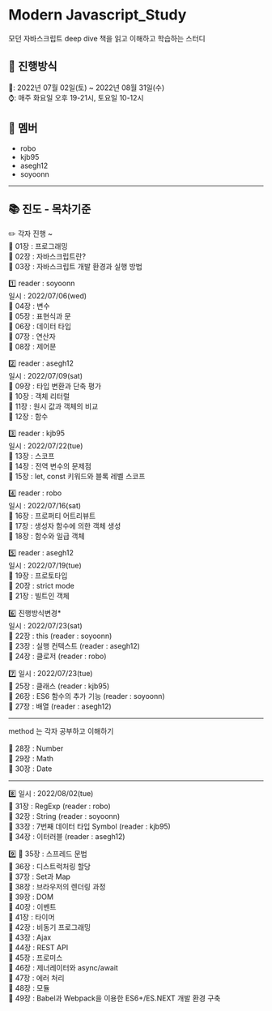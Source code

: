 # Modern Javascript_Study 
모던 자바스크립트 deep dive 책을 읽고 이해하고 학습하는 스터디


## :pushpin: 진행방식 
:date:: 2022년 07월 02일(토) ~ 2022년 08월 31일(수)<br>
:watch:: 매주 화요일 오후 19-21시, 토요일 10-12시 


## :busts_in_silhouette: 멤버
* robo
* kjb95
* asegh12
* soyoonn

---
## :books: 진도 - 목차기준

:pencil2: 각자 진행 ~ <br>
:book: 01장 : 프로그래밍<br>
:book: 02장 : 자바스크립트란?<br>
:book: 03장 : 자바스크립트 개발 환경과 실행 방법<br>

:one: reader : soyoonn <br>일시 : 2022/07/06(wed) <br>
:book: 04장 : 변수<br>
:book: 05장 : 표현식과 문<br>
:book: 06장 : 데이터 타입<br>
:book: 07장 : 연산자<br>
:book: 08장 : 제어문<br>

:two: reader : asegh12<br> 일시 : 2022/07/09(sat) <br>
:book: 09장 : 타입 변환과 단축 평가<br/>
:book: 10장 : 객체 리터럴<br/>
:book: 11장 : 원시 값과 객체의 비교<br/>
:book: 12장 : 함수<br/>

:three: reader : kjb95 <br>일시 : 2022/07/22(tue) <br>
:book: 13장 : 스코프<br/>
:book: 14장 : 전역 변수의 문제점<br/>
:book: 15장 : let, const 키워드와 블록 레벨 스코프<br/>

:four: reader : robo <br>일시 : 2022/07/16(sat) <br>
:book: 16장 : 프로퍼티 어트리뷰트<br/>
:book: 17장 : 생성자 함수에 의한 객체 생성<br/>
:book: 18장 : 함수와 일급 객체<br/>

:five: reader : asegh12 <br> 일시 : 2022/07/19(tue) <br>
:book: 19장 : 프로토타입<br/>
:book: 20장 : strict mode<br/>
:book: 21장 : 빌트인 객체<br/>

:six: 진행방식변경* <br> 일시 : 2022/07/23(sat) <br>
:book: 22장 : this (reader : soyoonn) <br/>
:book: 23장 : 실행 컨텍스트 (reader : asegh12) <br/>
:book: 24장 : 클로저 (reader : robo) <br/>

:seven: 일시 : 2022/07/23(tue) <br>
:book: 25장 : 클래스 (reader : kjb95) <br/>
:book: 26장 : ES6 함수의 추가 기능  (reader : soyoonn) <br/>
:book: 27장 : 배열 (reader : asegh12) <br/>

__________________________________________
method 는 각자 공부하고 이해하기

:book: 28장 : Number<br/>
:book: 29장 : Math<br/>
:book: 30장 : Date<br/>
__________________________________________
:eight: 일시 : 2022/08/02(tue) <br>
:book: 31장 : RegExp (reader : robo)<br/>
:book: 32장 : String (reader : soyoonn)<br/>
:book: 33장 : 7번째 데이터 타입 Symbol (reader : kjb95)<br/>
:book: 34장 : 이터러블 (reader : asegh12)<br/>

:nine:
:book: 35장 : 스프레드 문법<br/>
:book: 36장 : 디스트럭처링 할당<br/>
:book: 37장 : Set과 Map<br/>
:book: 38장 : 브라우저의 렌더링 과정<br/>
:book: 39장 : DOM<br/>
:book: 40장 : 이벤트<br/>
:book: 41장 : 타이머<br/>
:book: 42장 : 비동기 프로그래밍<br/>
:book: 43장 : Ajax<br/>
:book: 44장 : REST API<br/>
:book: 45장 : 프로미스<br/>
:book: 46장 : 제너레이터와 async/await<br/>
:book: 47장 : 에러 처리<br/>
:book: 48장 : 모듈<br/>
:book: 49장 : Babel과 Webpack을 이용한 ES6+/ES.NEXT 개발 환경 구축<br/>

